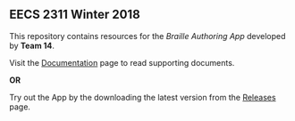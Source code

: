 ## EECS 2311 Winter 2018

This repository contains resources for the *Braille Authoring App* developed by **Team 14**.

Visit the [Documentation](https://github.com/jamiedishy/EECS2311/tree/master/Documentation) page to read supporting documents.

**OR**

Try out the App by the downloading the latest version from the [Releases](https://github.com/jamiedishy/EECS2311/releases) page.
